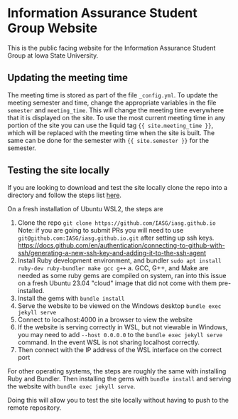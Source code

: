 # Information Assurance Student Group Website

This is the public facing website for the Information Assurance Student Group at Iowa State University.

## Updating the meeting time

The meeting time is stored as part of the file `_config.yml`. To update the meeting semester and time, change the appropriate variables in the file `semester` and `meeting_time`. This will change the meeting time everywhere that it is displayed on the site. To use the most current meeting time in any portion of the site you can use the liquid tag `{{ site.meeting_time }}`, which will be replaced with the meeting time when the site is built. The same can be done for the semester with `{{ site.semester }}` for the semester.

## Testing the site locally

If you are looking to download and test the site locally clone the repo into a directory and follow the steps list [here](https://docs.github.com/en/pages/setting-up-a-github-pages-site-with-jekyll/testing-your-github-pages-site-locally-with-jekyll).

On a fresh installation of Ubuntu WSL2, the steps are

1. Clone the repo ```git clone https://github.com/IASG/iasg.github.io```
   Note: if you are going to submit PRs you will need to use ```git@github.com:IASG/iasg.github.io.git``` after setting up ssh keys.
   https://docs.github.com/en/authentication/connecting-to-github-with-ssh/generating-a-new-ssh-key-and-adding-it-to-the-ssh-agent
2. Install Ruby development environment, and bundler ```sudo apt install ruby-dev ruby-bundler make gcc g++```
   a. GCC, G++, and Make are needed as some ruby gems are compiled on system, ran into this issue on a fresh Ubuntu 23.04 "cloud" image that did not come with them pre-installed.
3. Install the gems with ```bundle install```
4. Serve the website to be viewed on the Windows desktop ```bundle exec jekyll serve```
5. Connect to localhost:4000 in a browser to view the website
6. If the website is serving correctly in WSL, but not viewable in Windows, you may need to add ```--host 0.0.0.0``` to the ```bundle exec jekyll serve``` command. In the event WSL is not sharing localhost correctly.
7. Then connect with the IP address of the WSL interface on the correct port

For other operating systems, the steps are roughly the same with installing Ruby and Bundler. Then installing the gems with ```bundle install``` and serving the website with ```bundle exec jekyll serve```.

Doing this will allow you to test the site locally without having to push to the remote repository.
